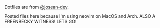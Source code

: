 Dotfiles are from [@josean-dev](https://github.com/josean-dev/dev-environment-files.git). 

Posted files here because I'm using neovim on MacOS and Arch.
ALSO A FREENBECKY WITNESS! LETS GO!
